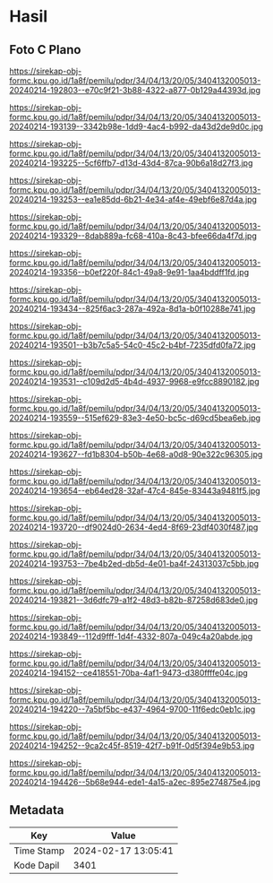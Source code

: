 # Hasil

## Foto C Plano

https://sirekap-obj-formc.kpu.go.id/1a8f/pemilu/pdpr/34/04/13/20/05/3404132005013-20240214-192803--e70c9f21-3b88-4322-a877-0b129a44393d.jpg

https://sirekap-obj-formc.kpu.go.id/1a8f/pemilu/pdpr/34/04/13/20/05/3404132005013-20240214-193139--3342b98e-1dd9-4ac4-b992-da43d2de9d0c.jpg

https://sirekap-obj-formc.kpu.go.id/1a8f/pemilu/pdpr/34/04/13/20/05/3404132005013-20240214-193225--5cf6ffb7-d13d-43d4-87ca-90b6a18d27f3.jpg

https://sirekap-obj-formc.kpu.go.id/1a8f/pemilu/pdpr/34/04/13/20/05/3404132005013-20240214-193253--ea1e85dd-6b21-4e34-af4e-49ebf6e87d4a.jpg

https://sirekap-obj-formc.kpu.go.id/1a8f/pemilu/pdpr/34/04/13/20/05/3404132005013-20240214-193329--8dab889a-fc68-410a-8c43-bfee66da4f7d.jpg

https://sirekap-obj-formc.kpu.go.id/1a8f/pemilu/pdpr/34/04/13/20/05/3404132005013-20240214-193356--b0ef220f-84c1-49a8-9e91-1aa4bddff1fd.jpg

https://sirekap-obj-formc.kpu.go.id/1a8f/pemilu/pdpr/34/04/13/20/05/3404132005013-20240214-193434--825f6ac3-287a-492a-8d1a-b0f10288e741.jpg

https://sirekap-obj-formc.kpu.go.id/1a8f/pemilu/pdpr/34/04/13/20/05/3404132005013-20240214-193501--b3b7c5a5-54c0-45c2-b4bf-7235dfd0fa72.jpg

https://sirekap-obj-formc.kpu.go.id/1a8f/pemilu/pdpr/34/04/13/20/05/3404132005013-20240214-193531--c109d2d5-4b4d-4937-9968-e9fcc8890182.jpg

https://sirekap-obj-formc.kpu.go.id/1a8f/pemilu/pdpr/34/04/13/20/05/3404132005013-20240214-193559--515ef629-83e3-4e50-bc5c-d69cd5bea6eb.jpg

https://sirekap-obj-formc.kpu.go.id/1a8f/pemilu/pdpr/34/04/13/20/05/3404132005013-20240214-193627--fd1b8304-b50b-4e68-a0d8-90e322c96305.jpg

https://sirekap-obj-formc.kpu.go.id/1a8f/pemilu/pdpr/34/04/13/20/05/3404132005013-20240214-193654--eb64ed28-32af-47c4-845e-83443a9481f5.jpg

https://sirekap-obj-formc.kpu.go.id/1a8f/pemilu/pdpr/34/04/13/20/05/3404132005013-20240214-193720--df9024d0-2634-4ed4-8f69-23df4030f487.jpg

https://sirekap-obj-formc.kpu.go.id/1a8f/pemilu/pdpr/34/04/13/20/05/3404132005013-20240214-193753--7be4b2ed-db5d-4e01-ba4f-24313037c5bb.jpg

https://sirekap-obj-formc.kpu.go.id/1a8f/pemilu/pdpr/34/04/13/20/05/3404132005013-20240214-193821--3d6dfc79-a1f2-48d3-b82b-87258d683de0.jpg

https://sirekap-obj-formc.kpu.go.id/1a8f/pemilu/pdpr/34/04/13/20/05/3404132005013-20240214-193849--112d9fff-1d4f-4332-807a-049c4a20abde.jpg

https://sirekap-obj-formc.kpu.go.id/1a8f/pemilu/pdpr/34/04/13/20/05/3404132005013-20240214-194152--ce418551-70ba-4af1-9473-d380ffffe04c.jpg

https://sirekap-obj-formc.kpu.go.id/1a8f/pemilu/pdpr/34/04/13/20/05/3404132005013-20240214-194220--7a5bf5bc-e437-4964-9700-11f6edc0eb1c.jpg

https://sirekap-obj-formc.kpu.go.id/1a8f/pemilu/pdpr/34/04/13/20/05/3404132005013-20240214-194252--9ca2c45f-8519-42f7-b91f-0d5f394e9b53.jpg

https://sirekap-obj-formc.kpu.go.id/1a8f/pemilu/pdpr/34/04/13/20/05/3404132005013-20240214-194426--5b68e944-ede1-4a15-a2ec-895e274875e4.jpg


## Metadata

| Key        | Value               |
| ---------- | ------------------- |
| Time Stamp | 2024-02-17 13:05:41 |
| Kode Dapil | 3401                |



